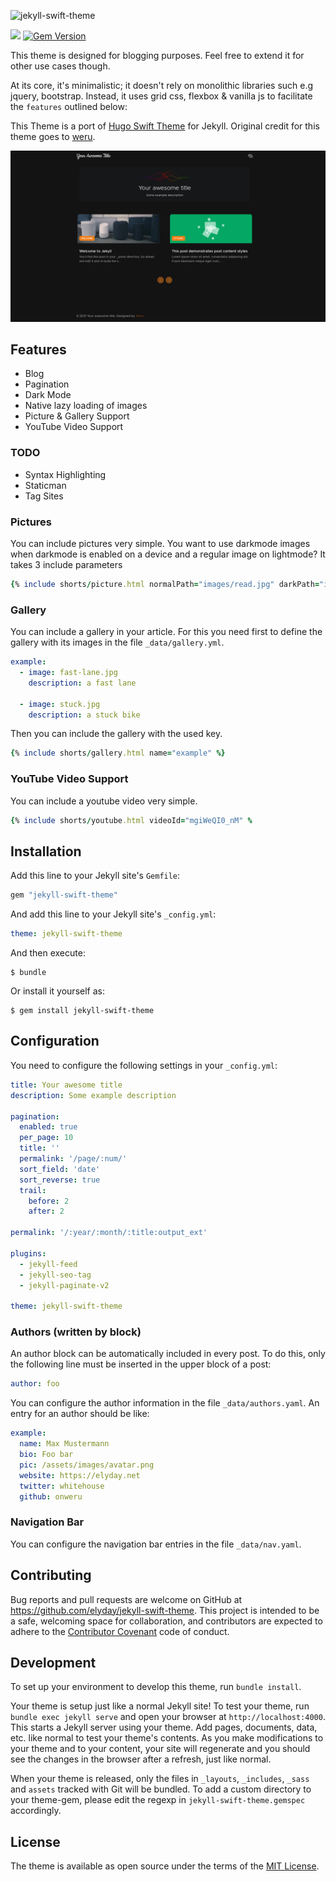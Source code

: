 ![jekyll-swift-theme](https://socialify.git.ci/elyday/jekyll-swift-theme/image?description=1&forks=1&language=1&owner=1&pattern=Circuit%20Board&stargazers=1&theme=Dark)

![](https://ruby-gem-downloads-badge.herokuapp.com/jekyll-swift-theme?type=total&metric=true)
[![Gem Version](https://badge.fury.io/rb/jekyll-swift-theme.svg)](https://badge.fury.io/rb/jekyll-swift-theme)

This theme is designed for blogging purposes. Feel free to extend it for other use cases though.

At its core, it's minimalistic; it doesn't rely on monolithic libraries such e.g jquery, bootstrap. Instead, it uses grid css, flexbox & vanilla js to facilitate the `features` outlined below:

This Theme is a port of [Hugo Swift Theme](https://github.com/onweru/hugo-swift-theme) for Jekyll. Original credit for this theme goes to [weru](https://github.com/onweru).

![Jekyll Swift Theme](https://github.com/elyday/jekyll-swift-theme/blob/main/screenshot.png)

## Features

* Blog
* Pagination
* Dark Mode
* Native lazy loading of images
* Picture & Gallery Support
* YouTube Video Support

### TODO

* Syntax Highlighting
* Staticman
* Tag Sites

### Pictures

You can include pictures very simple. You want to use darkmode images when darkmode is enabled on a device and a regular image on lightmode? It takes 3 include parameters

```ruby
{% include shorts/picture.html normalPath="images/read.jpg" darkPath="images/speakers.jpg" alt="reading" %}
```

### Gallery

You can include a gallery in your article. For this you need first to define the gallery with its images in the file `_data/gallery.yml`.

```yaml
example:
  - image: fast-lane.jpg
    description: a fast lane
  
  - image: stuck.jpg
    description: a stuck bike
```

Then you can include the gallery with the used key.

```ruby
{% include shorts/gallery.html name="example" %}
```

### YouTube Video Support

You can include a youtube video very simple.

```ruby
{% include shorts/youtube.html videoId="mgiWeQI0_nM" %
```

## Installation

Add this line to your Jekyll site's `Gemfile`:

```ruby
gem "jekyll-swift-theme"
```

And add this line to your Jekyll site's `_config.yml`:

```yaml
theme: jekyll-swift-theme
```

And then execute:

    $ bundle

Or install it yourself as:

    $ gem install jekyll-swift-theme

## Configuration

You need to configure the following settings in your `_config.yml`:

```yaml
title: Your awesome title
description: Some example description

pagination:
  enabled: true
  per_page: 10
  title: ''
  permalink: '/page/:num/'
  sort_field: 'date'
  sort_reverse: true
  trail:
    before: 2
    after: 2

permalink: '/:year/:month/:title:output_ext'

plugins:
  - jekyll-feed
  - jekyll-seo-tag
  - jekyll-paginate-v2

theme: jekyll-swift-theme
```

### Authors (written by block)

An author block can be automatically included in every post. To do this, only the following line must be inserted in the upper block of a post:

```yaml
author: foo
```

You can configure the author information in the file `_data/authors.yaml`. An entry for an author should be like:

```yaml
example:
  name: Max Mustermann
  bio: Foo bar
  pic: /assets/images/avatar.png
  website: https://elyday.net
  twitter: whitehouse
  github: onweru
```

### Navigation Bar

You can configure the navigation bar entries in the file `_data/nav.yaml`.

## Contributing

Bug reports and pull requests are welcome on GitHub at https://github.com/elyday/jekyll-swift-theme. This project is intended to be a safe, welcoming space for collaboration, and contributors are expected to adhere to the [Contributor Covenant](http://contributor-covenant.org) code of conduct.

## Development

To set up your environment to develop this theme, run `bundle install`.

Your theme is setup just like a normal Jekyll site! To test your theme, run `bundle exec jekyll serve` and open your browser at `http://localhost:4000`. This starts a Jekyll server using your theme. Add pages, documents, data, etc. like normal to test your theme's contents. As you make modifications to your theme and to your content, your site will regenerate and you should see the changes in the browser after a refresh, just like normal.

When your theme is released, only the files in `_layouts`, `_includes`, `_sass` and `assets` tracked with Git will be bundled.
To add a custom directory to your theme-gem, please edit the regexp in `jekyll-swift-theme.gemspec` accordingly.

## License

The theme is available as open source under the terms of the [MIT License](https://opensource.org/licenses/MIT).